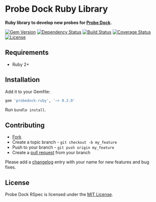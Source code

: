 # Probe Dock Ruby Library

**Ruby library to develop new probes for [Probe Dock](https://github.com/probedock/probedock).**

[![Gem Version](https://badge.fury.io/rb/probedock-ruby.svg)](http://badge.fury.io/rb/probedock-ruby)
[![Dependency Status](https://gemnasium.com/probedock/probedock-ruby.svg)](https://gemnasium.com/probedock/probedock-ruby)
[![Build Status](https://secure.travis-ci.org/probedock/probedock-ruby.svg)](http://travis-ci.org/probedock/probedock-ruby)
[![Coverage Status](https://coveralls.io/repos/probedock/probedock-ruby/badge.svg)](https://coveralls.io/r/probedock/probedock-ruby?branch=master)
[![License](https://img.shields.io/github/license/probedock/probedock-ruby.svg)](LICENSE.txt)



## Requirements

* Ruby 2+



## Installation

Add it to your Gemfile:

```rb
gem 'probedock-ruby', '~> 0.2.0'
```

Run `bundle install`.



## Contributing

* [Fork](https://help.github.com/articles/fork-a-repo)
* Create a topic branch - `git checkout -b my_feature`
* Push to your branch - `git push origin my_feature`
* Create a [pull request](http://help.github.com/pull-requests/) from your branch

Please add a [changelog](CHANGELOG.md) entry with your name for new features and bug fixes.



## License

Probe Dock RSpec is licensed under the [MIT License](http://opensource.org/licenses/MIT).
